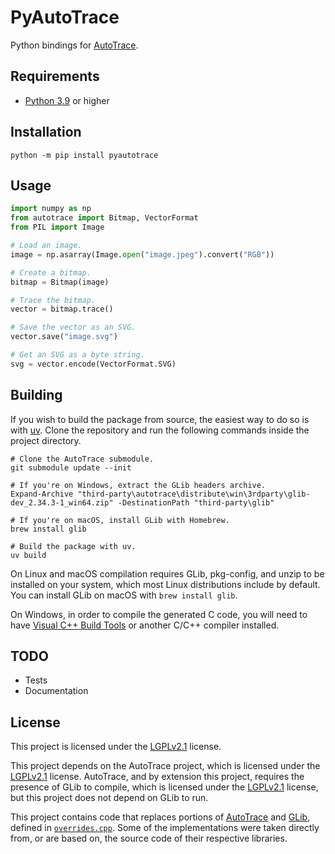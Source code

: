 # PyAutoTrace

Python bindings for [AutoTrace](https://github.com/autotrace/autotrace).

## Requirements

- [Python 3.9](https://www.python.org/downloads/) or higher

## Installation

```shell
python -m pip install pyautotrace
```

## Usage

```python
import numpy as np
from autotrace import Bitmap, VectorFormat
from PIL import Image

# Load an image.
image = np.asarray(Image.open("image.jpeg").convert("RGB"))

# Create a bitmap.
bitmap = Bitmap(image)

# Trace the bitmap.
vector = bitmap.trace()

# Save the vector as an SVG.
vector.save("image.svg")

# Get an SVG as a byte string.
svg = vector.encode(VectorFormat.SVG)
```

## Building

If you wish to build the package from source, the easiest way to do so is with [uv](https://docs.astral.sh/uv/).
Clone the repository and run the following commands inside the project directory.

```shell
# Clone the AutoTrace submodule.
git submodule update --init

# If you're on Windows, extract the GLib headers archive.
Expand-Archive "third-party\autotrace\distribute\win\3rdparty\glib-dev_2.34.3-1_win64.zip" -DestinationPath "third-party\glib"

# If you're on macOS, install GLib with Homebrew.
brew install glib

# Build the package with uv.
uv build
```

On Linux and macOS compilation requires GLib, pkg-config, and unzip to be installed on your system, which most Linux distributions include by default.
You can install GLib on macOS with `brew install glib`.

On Windows, in order to compile the generated C code, you will need to have
[Visual C++ Build Tools](https://visualstudio.microsoft.com/visual-cpp-build-tools/) or another C/C++ compiler installed.

## TODO

- Tests
- Documentation

## License

This project is licensed under the [LGPLv2.1](LICENSE.txt) license.

This project depends on the AutoTrace project, which is licensed under the [LGPLv2.1](https://github.com/autotrace/autotrace/blob/master/COPYING.LIB) license.
AutoTrace, and by extension this project, requires the presence of GLib to compile, which is licensed under the [LGPLv2.1](https://github.com/GNOME/glib/blob/main/COPYING) license, but this project does not depend on GLib to run.

This project contains code that replaces portions of [AutoTrace](https://github.com/autotrace/autotrace) and [GLib](https://github.com/GNOME/glib), defined in [`overrides.cpp`](autotrace/overrides.cpp). Some of the implementations were taken directly from, or are based on, the source code of their respective libraries.
